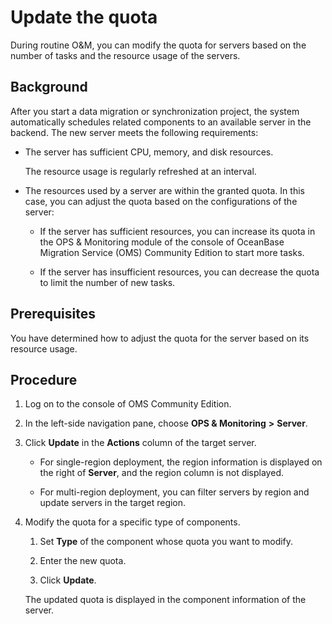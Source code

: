 # Update the quota

During routine O&M, you can modify the quota for servers based on the number of tasks and the resource usage of the servers.

## Background

After you start a data migration or synchronization project, the system automatically schedules related components to an available server in the backend. The new server meets the following requirements:

* The server has sufficient CPU, memory, and disk resources.

   The resource usage is regularly refreshed at an interval.

* The resources used by a server are within the granted quota. In this case, you can adjust the quota based on the configurations of the server:

  * If the server has sufficient resources, you can increase its quota in the OPS & Monitoring module of the console of OceanBase Migration Service (OMS) Community Edition to start more tasks.

  * If the server has insufficient resources, you can decrease the quota to limit the number of new tasks.

## Prerequisites

You have determined how to adjust the quota for the server based on its resource usage.

## Procedure

1. Log on to the console of OMS Community Edition.

2. In the left-side navigation pane, choose **OPS & Monitoring** **>** **Server**.

3. Click **Update** in the **Actions** column of the target server.

   * For single-region deployment, the region information is displayed on the right of **Server**, and the region column is not displayed.

   * For multi-region deployment, you can filter servers by region and update servers in the target region.

4. Modify the quota for a specific type of components.

   1. Set **Type** of the component whose quota you want to modify.

   2. Enter the new quota.

   3. Click **Update**.

   The updated quota is displayed in the component information of the server.
